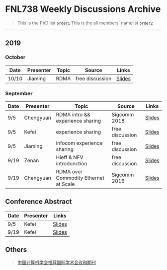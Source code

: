 # FNL738 Weekly Discussions Archive

> This is the PhD list [`order1`](https://github.com/fnlab738/Weekly-Discussions-Archive/blob/master/phdlist.md)
> This is the all members' namelist [`order2`](https://github.com/fnlab738/Weekly-Discussions-Archive/blob/master/namelist.md)

---

## 2019

### October

|    Date    | Presenter | Topic | Source | Links |
|------------|-----------|-------|--------|-------|
|   10/10 | Jiaming | RDMA |  free discussion | [Slides](https://github.com/fnlab738/Weekly-Discussions-Archive/blob/master/files/2019/10/10-10-Jiaming-RDMA组会.pptx)

### September

|    Date    | Presenter | Topic | Source | Links |
|------------|-----------|-------|--------|-------|
|   9/5  | Chengyuan | RDMA intro && experience sharing |  Sigcomm 2018 | [Slides](https://github.com/fnlab738/Weekly-Discussions-Archive/blob/master/files/2019/09/09-05-Chengyuan-slides-free-discussion.pptx)
|   9/5  | Kefei | experience sharing |  free discussion | [Slides](https://github.com/fnlab738/Weekly-Discussions-Archive/blob/master/files/2019/09/09-05-Kefei-experience-sharing.pptx)
|   9/5  | Jiaming | infocom experience sharing |  free discussion | [Slides](https://github.com/fnlab738/Weekly-Discussions-Archive/blob/master/files/2019/09/09-05-Jiaming-infocom-experience-sharing.pptx)
|   9/19  | Zenan | Hieff & NFV introdunction |  free discussion | [Slides](https://github.com/fnlab738/Weekly-Discussions-Archive/blob/master/files/2019/09/09-19-Zenan-Hieff.pptx)
|   9/19  | Chengyuan | RDMA over Commodity Ethernet at Scale |  Sigcomm 2016 | [Slides](https://github.com/fnlab738/Weekly-Discussions-Archive/blob/master/files/2019/09/09-19-Chengyuan-RDMA_over_Commodity_Ethernet_at_Scale.pptx)

## Conference Abstract

|    Date    | Presenter | Links |
|------------|-----------|-------|
|   9/5  | Kefei  | [Slides](https://github.com/fnlab738/Weekly-Discussions-Archive/tree/master/files/Conference_abstract/09-05-Conference_abstract.md)
|   9/19  | Kefei  | [Slides](https://github.com/fnlab738/Weekly-Discussions-Archive/tree/master/files/Conference_abstract/09-19-Conference_abstract.md)

## Others

>[中国计算机学会推荐国际学术会议和期刊](https://github.com/fnlab738/Weekly-Discussions-Archive/blob/master/files/2019/09/%E4%B8%AD%E5%9B%BD%E8%AE%A1%E7%AE%97%E6%9C%BA%E5%AD%A6%E4%BC%9A%E6%8E%A8%E8%8D%90%E5%9B%BD%E9%99%85%E5%AD%A6%E6%9C%AF%E4%BC%9A%E8%AE%AE%E5%92%8C%E6%9C%9F%E5%88%8A%E7%9B%AE%E5%BD%95-2019.pdf)

